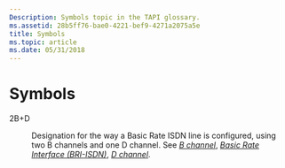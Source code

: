 ```yaml
---
Description: Symbols topic in the TAPI glossary.
ms.assetid: 28b5ff76-bae0-4221-bef9-4271a2075a5e
title: Symbols
ms.topic: article
ms.date: 05/31/2018
---
```


# Symbols

<dl> <dt>

<span id="2B_D"></span><span id="2b_d"></span>2B+D
</dt> <dd>

Designation for the way a Basic Rate ISDN line is configured, using two B channels and one D channel. See [*B channel*](b-tapgloss.md), [*Basic Rate Interface (BRI-ISDN)*](b-tapgloss.md), [*D channel*](d-tapgloss.md).

</dd> </dl>

 

 



